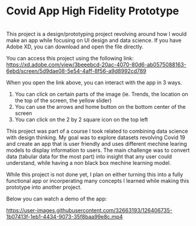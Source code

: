 # Covid App High Fidelity Prototype
<br>
This project is a design/prototyping project revolving around how I would make an app while focusing on UI design and data science. If you have Adobe XD, you can download and open the file directly.

You can access this project using the following link:<br>
https://xd.adobe.com/view/3beeebcd-20ac-4070-80d6-ab0575088163-6ebd/screen/5d9dae08-5e54-4aff-8f56-a9d8992cd789

When you open the link above, you can interact with the app in 3 ways. 
1. You can click on certain parts of the image (ie. Trends, the location on the top of the screen, the yellow slider)
2. You can use the arrows and home button on the bottom center of the screen
3. You can click on the 2 by 2 square icon on the top left

This project was part of a course I took related to combining data science with design thinking. My goal was to explore datasets revolving Covid 19 and create an app that is user friendly and uses different mechine learing models to display information to users. The main challenge was to convert data (tabular data for the most part) into insight that any user could understand, while having a non black box mechine learning model.

While this project is not done yet, I plan on either turning this into a fully functional app or incorperating many concepts I learned while making this prototype into another project.

Below you can watch a demo of the app:<br>

https://user-images.githubusercontent.com/32663193/126406735-1b07413f-1eb1-4434-9073-35f8baa99e8c.mp4
